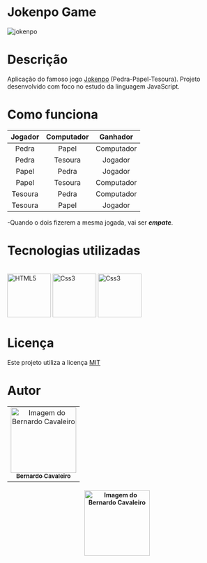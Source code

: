 # Jokenpo Game 

![jokenpo](https://user-images.githubusercontent.com/93807791/144760718-322ce7fe-213f-43d9-a3e9-b1f594cbc95d.png)

# Descrição 

Aplicação do famoso jogo [Jokenpo](https://pt.wikipedia.org/wiki/Pedra,_papel_e_tesoura) (Pedra-Papel-Tesoura). Projeto desenvolvido com foco no estudo da linguagem JavaScript.

# Como funciona

Jogador | Computador | Ganhador 
:---: | :---: | :---:
Pedra | Papel | Computador
Pedra | Tesoura | Jogador
Papel | Pedra | Jogador
Papel | Tesoura | Computador
Tesoura | Pedra | Computador
Tesoura | Papel | Jogador

-Quando o dois fizerem a mesma jogada, vai ser _**empate**_. 

# Tecnologias utilizadas

<p align="left">
 <br/>
    <img
      src="https://cdn.jsdelivr.net/gh/devicons/devicon/icons/html5/html5-original.svg"
      alt="HTML5"
      width="100"
      height="100"
    />
    <img
      src="https://cdn.jsdelivr.net/gh/devicons/devicon/icons/css3/css3-original.svg"
      alt="Css3"
      width="100"
      height="100"
    />
     <img
      src="https://cdn.jsdelivr.net/gh/devicons/devicon/icons/javascript/javascript-original.svg"
      alt="Css3"
      width="100"
      height="100"
    />
 </p>
 
# Licença

Este projeto utiliza a licença [MIT](https://choosealicense.com/licenses/mit/)

# Autor

<table align="center">
    <tr>
        <td align="center">
            <a href="https://github.com/bernardcavaleiro">
                <img src="https://user-images.githubusercontent.com/93807791/144758419-035c864b-59fb-4efe-bb86-22b2bd0e41cc.jpeg" width="150px;" alt="Imagem do Bernardo Cavaleiro" />
                <br />
                <sub><b>Bernardo Cavaleiro</b></sub>
            </a>
        </td>    
    </tr>
</table>
<h4 align="center">

  <a href="https://www.linkedin.com/in/bernardo-cavaleiro-b9298b203/">
     <img src="https://img.shields.io/badge/LinkedIn-0077B5?style=for-the-badge&logo=linkedin&logoColor=white" width="150px;" alt="Imagem do Bernardo Cavaleiro" />
  </a>
